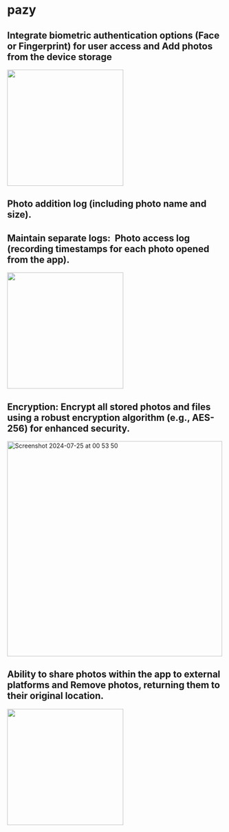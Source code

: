# pazy


##  Integrate biometric authentication options (Face or Fingerprint) for user access and Add photos from the device storage
<img src="https://github.com/user-attachments/assets/09f3c81e-2877-4320-ad14-c531e94b3668" width="270" style="padding-right: 200px;"/>



##  Photo addition log (including photo name and size). 
##  Maintain separate logs:  Photo access log (recording timestamps for each photo opened from the app).
 <img src="https://github.com/user-attachments/assets/9c5cca45-3caf-42c1-b336-0b75991bf7d3" width="270" style="padding-right: 200px;"/>


##  Encryption: Encrypt all stored photos and files using a robust encryption algorithm (e.g., AES-256) for enhanced security.

<img width="500" alt="Screenshot 2024-07-25 at 00 53 50" src="https://github.com/user-attachments/assets/c5ca46a3-571c-4acb-9e85-787c92f9e5c2">

## Ability to share photos within the app to external platforms and Remove photos, returning them to their original location. 


 <img src="https://github.com/user-attachments/assets/68166cd9-ffcd-4393-9cb0-5cf93e8e020a" width="270" style="padding-right: 200px;"/>




   


